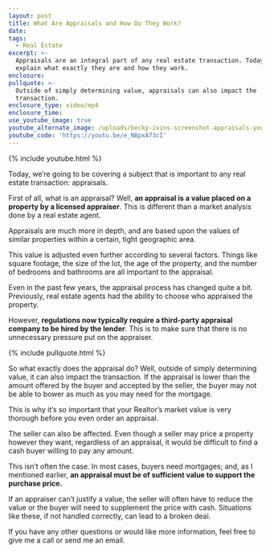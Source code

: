 ```yaml
---
layout: post
title: What Are Appraisals and How Do They Work?
date:
tags:
  - Real Estate
excerpt: >-
  Appraisals are an integral part of any real estate transaction. Today, I’ll
  explain what exactly they are and how they work.
enclosure:
pullquote: >-
  Outside of simply determining value, appraisals can also impact the
  transaction.
enclosure_type: video/mp4
enclosure_time:
use_youtube_image: true
youtube_alternate_image: /uploads/becky-ivins-screenshot-appraisals-youtube.jpg
youtube_code: 'https://youtu.be/e_NBpxA73cI'
---
```



{% include youtube.html %}

Today, we’re going to be covering a subject that is important to any real estate transaction: appraisals.&nbsp;

First of all, what is an appraisal? Well, **an appraisal is a value placed on a property by a licensed appraiser**. This is different than a market analysis done by a real estate agent.&nbsp;

Appraisals are much more in depth, and are based upon the values of similar properties within a certain, tight geographic area.&nbsp;

This value is adjusted even further according to several factors. Things like square footage, the size of the lot, the age of the property, and the number of bedrooms and bathrooms are all important to the appraisal.&nbsp;

Even in the past few years, the appraisal process has changed quite a bit. Previously, real estate agents had the ability to choose who appraised the property.&nbsp;

However, **regulations now typically require a third-party appraisal company to be hired by the lender**. This is to make sure that there is no unnecessary pressure put on the appraiser.

{% include pullquote.html %}

So what exactly does the appraisal do? Well, outside of simply determining value, it can also impact the transaction. If the appraisal is lower than the amount offered by the buyer and accepted by the seller, the buyer may not be able to bower as much as you may need for the mortgage.&nbsp;

This is why it’s so important that your Realtor’s market value is very thorough before you even order an appraisal.&nbsp;

The seller can also be affected. Even though a seller may price a property however they want, regardless of an appraisal, it would be difficult to find a cash buyer willing to pay any amount.&nbsp;

This isn’t often the case. In most cases, buyers need mortgages; and, as I mentioned earlier, **an appraisal must be of sufficient value to support the purchase price.**

If an appraiser can’t justify a value, the seller will often have to reduce the value or the buyer will need to supplement the price with cash. Situations like these, if not handled correctly, can lead to a broken deal.&nbsp;

If you have any other questions or would like more information, feel free to give me a call or send me an email.&nbsp;
<br>&nbsp;